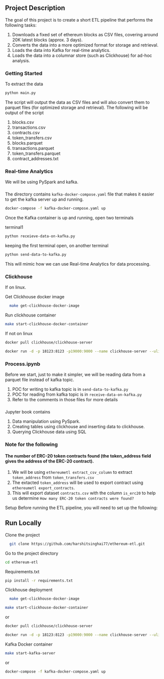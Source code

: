 ## Project Description

The goal of this project is to create a short ETL pipeline that performs the following tasks:

1. Downloads a fixed set of ethereum blocks as CSV files, covering around 20K latest blocks (approx. 3 days).
2. Converts the data into a more optimized format for storage and retrieval.
3. Loads the data into Kafka for real-time analytics.
4. Loads the data into a columnar store (such as Clickhouse) for ad-hoc analysis.

### Getting Started

To extract the data

```bash
python main.py
```

The script will output the data as CSV files and will also convert them to parquet files (for optimized storage and retrieval).
The following will be output of the script

1. blocks.csv
2. transactions.csv
3. contracts.csv
4. token_transfers.csv
5. blocks.parquet
6. transactions.parquet
7. token_transfers.parquet
8. contract_addresses.txt

### Real-time Analytics

We will be using PySpark and kafka.

###

The directory contains `kafka-docker-compose.yaml` file that makes it easier to get the kafka server up and running.

```bash
docker-compose -f kafka-docker-compose.yaml up
```

Once the Kafka container is up and running,
open two terminals

terminal1

```bash
python receieve-data-on-kafka.py
```

keeping the first terminal open, on another terminal

```bash
python send-data-to-kafka.py
```

This will mimic how we can use Real-time Analytics for data processing.

### Clickhouse

If on linux.

Get Clickhouse docker image

```bash
  make get-clickhouse-docker-image
```

Run clickhouse container

```bash
make start-clickhouse-docker-container
```

If not on linux

```bash
docker pull clickhouse/clickhouse-server

docker run -d -p 18123:8123 -p19000:9000 --name clickhouse-server --ulimit nofile=262144:262144 clickhouse/clickhouse-server
```

### Process.ipynb

Before we start, just to make it simpler, we will be reading data from a parquet file instead of kafka topic.

1. POC for writing to kafka topic is in `send-data-to-kafka.py`
2. POC for reading from kafka topic is in `receive-data-on-kafka.py`
3. Refer to the comments in those files for more details

###

Jupyter book contains

1. Data manipulation using PySpark.
2. Creating tables using clickhouse and inserting data to clickhouse.
3. Querying Clickhouse data using SQL

### Note for the following

#### The number of ERC-20 token contracts found (the token_address field gives the address of the ERC-20 contract).

1. We will be using `ethereumetl extract_csv_column` to extract `token_address` from `token_transfers.csv`
2. The extacted `token_address` will be used to export contract using `ethereumetl export_contracts`.
3. This will export dataset `contracts.csv` with the column `is_erc20` to help us determine `How many ERC-20 token contracts were found?`

Setup
Before running the ETL pipeline, you will need to set up the following:

## Run Locally

Clone the project

```bash
  git clone https://github.com/harshitsinghai77/ethereum-etl.git
```

Go to the project directory

```bash
cd ethereum-etl
```

Requirements.txt

```bash
pip install -r requirements.txt
```

Clickhouse deployment

```bash
  make get-clickhouse-docker-image
```

```bash
make start-clickhouse-docker-container
```

or

```bash
docker pull clickhouse/clickhouse-server

docker run -d -p 18123:8123 -p19000:9000 --name clickhouse-server --ulimit nofile=262144:262144 clickhouse/clickhouse-server
```

Kafka Docker container

```bash
make start-kafka-server
```

or

```bash
docker-compose -f kafka-docker-compose.yaml up
```
